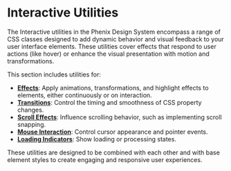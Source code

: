 # Interactive Utilities

The Interactive utilities in the Phenix Design System encompass a range of CSS classes designed to add dynamic behavior and visual feedback to your user interface elements. These utilities cover effects that respond to user actions (like hover) or enhance the visual presentation with motion and transformations.

This section includes utilities for:

-   [**Effects**](./effects.md): Apply animations, transformations, and highlight effects to elements, either continuously or on interaction.
-   [**Transitions**](./transitions.md): Control the timing and smoothness of CSS property changes.
-   [**Scroll Effects**](./scroll-effects.md): Influence scrolling behavior, such as implementing scroll snapping.
-   [**Mouse Interaction**](./mouse-interaction.md): Control cursor appearance and pointer events.
-   [**Loading Indicators**](./loading-indicators.md): Show loading or processing states.

These utilities are designed to be combined with each other and with base element styles to create engaging and responsive user experiences. 